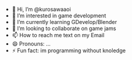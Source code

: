 - 👋 Hi, I’m @kurosawaaoi
- 👀 I’m interested in game development
- 🌱 I’m currently learning GDevelop/Blender
- 💞️ I’m looking to collaborate on game jams
- 📫 How to reach me text on my Email
- 😄 Pronouns: ...
- ⚡ Fun fact: im programming without knoledge

<!---
kurosawaaoi/kurosawaaoi is a ✨ special ✨ repository because its `README.md` (this file) appears on your GitHub profile.
You can click the Preview link to take a look at your changes.
--->
